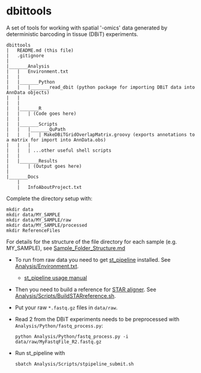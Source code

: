 # dbittools

A set of tools for working with spatial '-omics' data generated by deterministic barcoding in tissue (DBiT) experiments.

```
dbittools
|	README.md (this file)
|	.gitignore
|
|_______Analysis
|	|	Environment.txt
|	|
|	|_______Python
|	|	|_______read_dbit (python package for importing DBiT data into AnnData objects)
|	|
|	|
|	|_______R
|	|	| (Code goes here)
|	|
|	|_______Scripts
|	|	|_______QuPath
|	| 	| 	| MakeDBiTGridOverlapMatrix.groovy (exports annotations to a matrix for import into AnnData.obs)
|	|	|
|	|	| ...other useful shell scripts
|	|
|	|_______Results
|		| (Output goes here)
|	
|_______Docs
	|	
	|	InfoAboutProject.txt

```

Complete the directory setup with:

```
mkdir data
mkdir data/MY_SAMPLE
mkdir data/MY_SAMPLE/raw
mkdir data/MY_SAMPLE/processed
mkdir ReferenceFiles
```

For details for the structure of the file directory for each sample (e.g. MY_SAMPLE), see [Sample_Folder_Structure.md](Docs/Sample_Folder_Structure.md)

- To run from raw data you need to get [st_pipeline](https://github.com/jfnavarro/st_pipeline) installed.  See [Analysis/Environment.txt](Analysis/Environment.txt).

     - [st_pipeline usage manual](https://htmlpreview.github.io/?https://raw.githubusercontent.com/jfnavarro/st_pipeline/master/docs/manual.html)

- Then you need to build a reference for [STAR aligner](https://github.com/alexdobin/STAR). See [Analysis/Scripts/BuildSTARreference.sh](Analysis/Scripts/BuildSTARreference.sh).

- Put your raw ``*.fastq.gz`` files in ``data/raw``.  

- Read 2 from the DBiT experiments needs to be preprocessed with ``Analysis/Python/fastq_process.py``:

    ```
    python Analysis/Python/fastq_process.py -i data/raw/MyFastqFile_R2.fastq.gz
    ```

- Run st_pipeline with

   ```
   sbatch Analysis/Scripts/stpipeline_submit.sh
   ```

